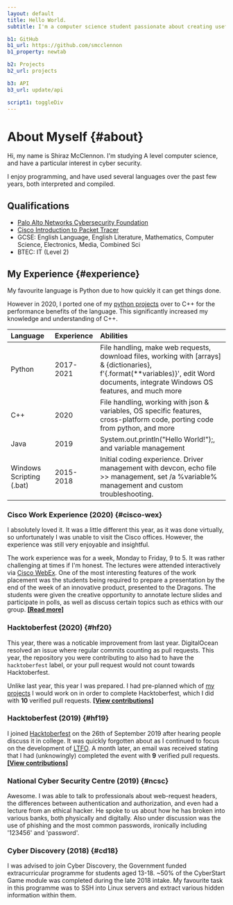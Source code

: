 ```yaml
---
layout: default
title: Hello World.
subtitle: I'm a computer science student passionate about creating useful code

b1: GitHub
b1_url: https://github.com/smcclennon
b1_property: newtab

b2: Projects
b2_url: projects

b3: API
b3_url: update/api

script1: toggleDiv
---
```

# About Myself {#about}
Hi, my name is Shiraz McClennon. I'm studying A level computer science, and have a particular interest in cyber security.

I enjoy programming, and have used several languages over the past few years, both interpreted and compiled.

## Qualifications
- [Palo Alto Networks Cybersecurity Foundation](https://www.paloaltonetworks.com/services/education/academy)
- [Cisco Introduction to Packet Tracer](https://www.netacad.com/courses/packet-tracer/introduction-packet-tracer)
- GCSE: English Language, English Literature, Mathematics, Computer Science, Electronics, Media, Combined Sci
- BTEC: IT (Level 2)

## My Experience {#experience}
My favourite language is Python due to how quickly it can get things done.

However in 2020, I ported one of my [python projects](https://github.com/smcclennon/Primer) over to C++ for the performance benefits of the language. This significantly increased my knowledge and understanding of C++.

|Language|Experience|Abilities|
|:-|:-|:-|
|Python|2017-2021|File handling, make web requests, download files, working with [arrays] & {dictionaries}, f'{.format(**variables)}', edit Word documents, integrate Windows OS features, and much more|
|C++|2020|File handling, working with json & variables, OS specific features, cross-platform code, porting code from python, and more|
|Java|2019|System.out.println("Hello World!");, and variable management|
|Windows Scripting (.bat)|2015-2018|Initial coding experience. Driver management with devcon, echo file >> management, set /a %variable% management and custom troubleshooting.|

### Cisco Work Experience (2020) {#cisco-wex}
I absolutely loved it. It was a little different this year, as it was done virtually, so unfortunately I was unable to visit the Cisco offices. However, the experience was still very enjoyable and insightful.

The work experience was for a week, Monday to Friday, 9 to 5. It was rather challenging at times if I'm honest.
The lectures were attended interactively via [Cisco WebEx](https://www.webex.com/). One of the most interesting features of the work placement was the students being required to prepare a presentation by the end of the week of an innovative product, presented to the Dragons. The students were given the creative opportunity to annotate lecture slides and participate in polls, as well as discuss certain topics such as ethics with our group.
<span id="cisco-wex-readmore" style="display: inline" onclick="toggleDiv('cisco-wex-detail'); toggleDiv('cisco-wex-readmore')">
<a href="#" onclick="return false;"><b>[Read more]</b></a></span>
<div id="cisco-wex-detail" markdown="1" style="display: none">

The students were given a 1 hour slot to work on their presentations (per day). Due to my computing and leadership skills, I was quickly nominated as the leader for my group. As the work experience was virtual, my IT knowledge was an advantage for organising and collaborating on this with my team. My team quickly realised that we needed more time to work on the project outside of the allocated 1 hour, and therefore to facilitate this, I got permission from the Cisco work experience organisers, and created a [Discord](https://discord.com/) server which allowed us to collaborate on it in our free time.

After discussing the product brief for our presentation, we spent two days planning it. I then assigned research roles to each team member so we could all independantly complete our respective, detailed but concise powerpoint slides.

As the project manager, I went through each slide to taper down the information in order to conform to the 5 minute presentation time limit. To manage everyones anxiety, after a couple of dry-runs, I suggested my team members relax for the half hour proceeding the Dragons.

It was a success... even though we ran over the 5 minute limit.

</div>

### Hacktoberfest (2020) {#hf20}
This year, there was a noticable improvement from last year. DigitalOcean resolved an issue where regular commits counting as pull requests. This year, the repository you were contributing to also had to have the `hacktoberfest` label, or your pull request would not count towards Hacktoberfest.

Unlike last year, this year I was prepared. I had pre-planned which of [my projects](projects) I would work on in order to complete Hacktoberfest, which I did with **10** verified pull requests.
<span id="hf20-readmore" style="display: inline" onclick="toggleDiv('hf20-contributions'); toggleDiv('hf20-readmore')"><a href="#" onclick="return false;"><b>[View contributions]</b></a></span>
<div id="hf20-contributions" markdown="1" style="display: none">

#### My 2020 Contributions

|Type|Date/Time|Contribution|
|:-|:-|:-|
|Accepted|October 03, 2020 15:54|Submitted [Updater v2.0.0, using the v2 json update API to](https://github.com/smcclennon/Updater/pull/1) smcclennon/Updater|
|Accepted|October 03, 2020 16:32|Submitted [Update dev branch with master](https://github.com/smcclennon/LTFO/pull/14) to smcclennon/LTFO|
|Accepted|October 03, 2020 23:43|Submitted [v0.0.0](https://github.com/smcclennon/PBOX/pull/1) to smcclennon/PBOX|
|Accepted|October 03, 2020 23:59|Submitted [Improvements + license](https://github.com/smcclennon/Updater/pull/2) to smcclennon/Updater|
|Bonus|October 04, 2020 12:40|Submitted [Improvements](https://github.com/smcclennon/LTFO/pull/15) to smcclennon/LTFO|
|Bonus|October 04, 2020 13:44|Submitted [Small improvements](https://github.com/smcclennon/Updater/pull/3) to smcclennon/Updater|
|Bonus|October 05, 2020 11:44|Submitted [v0.0.1](https://github.com/smcclennon/PBOX/pull/2) to smcclennon/PBOX|
|Bonus|October 07, 2020 08:32|Submitted [v0.1.0](https://github.com/smcclennon/PBOX/pull/3) to smcclennon/PBOX|
|Bonus|October 10, 2020 20:09|Submitted [Comments + bug fixes](https://github.com/smcclennon/Updater/pull/4) to smcclennon/Updater|
|Bonus|October 13, 2020 08:05|Submitted [New program + bug fixes](https://github.com/smcclennon/PBOX/pull/4) and improvements to smcclennon/PBOX|

</div>

### Hacktoberfest (2019) {#hf19}
I joined [Hacktoberfest](https://hacktoberfest.digitalocean.com/) on the 26th of September 2019 after hearing people discuss it in college. It was quickly forgotten about as I continued to focus on the development of [LTFO](projects/LTFO). A month later, an email was received stating that I had (unknowingly) completed the event with **9** verified pull requests.
<span id="hf19-readmore" style="display: inline" onclick="toggleDiv('hf19-contributions'); toggleDiv('hf19-readmore')"><a href="#" onclick="return false;"><b>[View contributions]</b></a></span>
<div id="hf19-contributions" markdown="1" style="display: none">

#### My 2019 Contributions

|Type|Date/Time|Contribution|
|:-|:-|:-|
|Valid|October 13, 2019 17:42|Submitted [Development](https://github.com/smcclennon/LTFO/pull/1) to smcclennon/LTFO|
|Valid|October 19, 2019 19:52|Submitted [v4.0.0](https://github.com/smcclennon/LTFO/pull/3) to smcclennon/LTFO|
|Valid|October 19, 2019 20:35|Submitted [Update dev with master](https://github.com/smcclennon/LTFO/pull/4) to smcclennon/LTFO|
|Valid|October 20, 2019 17:48|Submitted [4.1.0](https://github.com/smcclennon/LTFO/pull/5) to smcclennon/LTFO|
|Bonus|October 20, 2019 17:53|Submitted [Revert "v4.1.0"](https://github.com/smcclennon/LTFO/pull/6) to smcclennon/LTFO|
|Bonus|October 20, 2019 17:59|Submitted [v4.1.0](https://github.com/smcclennon/LTFO/pull/7) to smcclennon/LTFO|
|Bonus|October 24, 2019 18:57|Submitted [File picker supports all filetypes + GUI](https://github.com/smcclennon/LTFO/pull/10) to smcclennon/LTFO|
|Bonus|October 28, 2019 08:42|Submitted [v5.0.0](https://github.com/smcclennon/LTFO/pull/12) to smcclennon/LTFO|
|Bonus|October 28, 2019 08:44|Submitted [v5.0.0](https://github.com/smcclennon/LTFO/pull/13) to smcclennon/LTFO|

</div>

### National Cyber Security Centre (2019) {#ncsc}
Awesome. I was able to talk to professionals about web-request headers, the differences between authentication and authorization, and even had a lecture from an ethical hacker.
He spoke to us about how he has broken into various banks, both physically and digitally.
Also under discussion was the use of phishing and the most common passwords, ironically including '123456' and 'password'.

### Cyber Discovery (2018) {#cd18}
I was advised to join Cyber Discovery, the Government funded extracurricular programme for students aged 13-18. ~50% of the CyberStart Game module was completed during the late 2018 intake. My favourite task in this programme was to SSH into Linux servers and extract various hidden information within them.